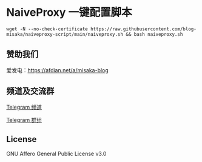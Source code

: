 # NaiveProxy  一键配置脚本

```shell
wget -N --no-check-certificate https://raw.githubusercontent.com/blog-misaka/naiveproxy-script/main/naiveproxy.sh && bash naiveproxy.sh
```

## 赞助我们

爱发电：https://afdian.net/a/misaka-blog

## 频道及交流群

[Telegram 频道](https://t.me/misakablogchannel)

[Telegram 群组](https://t.me/+CLhpemKhaC8wZGIx)

## License
GNU Affero General Public License v3.0
